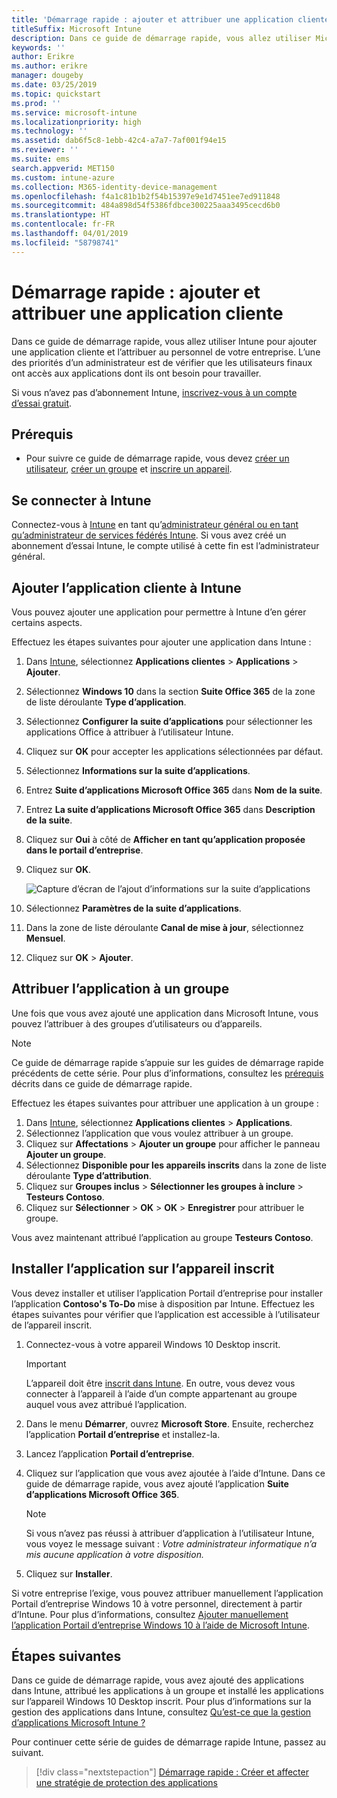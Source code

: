 ```yaml
---
title: 'Démarrage rapide : ajouter et attribuer une application cliente'
titleSuffix: Microsoft Intune
description: Dans ce guide de démarrage rapide, vous allez utiliser Microsoft Intune pour ajouter et attribuer une application cliente.
keywords: ''
author: Erikre
ms.author: erikre
manager: dougeby
ms.date: 03/25/2019
ms.topic: quickstart
ms.prod: ''
ms.service: microsoft-intune
ms.localizationpriority: high
ms.technology: ''
ms.assetid: dab6f5c8-1ebb-42c4-a7a7-7af001f94e15
ms.reviewer: ''
ms.suite: ems
search.appverid: MET150
ms.custom: intune-azure
ms.collection: M365-identity-device-management
ms.openlocfilehash: f4a1c81b1b2f54b15397e9e1d7451ee7ed911848
ms.sourcegitcommit: 484a898d54f5386fdbce300225aaa3495cecd6b0
ms.translationtype: HT
ms.contentlocale: fr-FR
ms.lasthandoff: 04/01/2019
ms.locfileid: "58798741"
---
```

# <a name="quickstart-add-and-assign-a-client-app"></a>Démarrage rapide : ajouter et attribuer une application cliente

Dans ce guide de démarrage rapide, vous allez utiliser Intune pour ajouter une application cliente et l’attribuer au personnel de votre entreprise. L’une des priorités d’un administrateur est de vérifier que les utilisateurs finaux ont accès aux applications dont ils ont besoin pour travailler. 

Si vous n’avez pas d’abonnement Intune, [inscrivez-vous à un compte d’essai gratuit](free-trial-sign-up.md).

## <a name="prerequisites"></a>Prérequis

- Pour suivre ce guide de démarrage rapide, vous devez [créer un utilisateur](quickstart-create-user.md), [créer un groupe](quickstart-create-group.md) et [inscrire un appareil](quickstart-setup-auto-enrollment.md).

## <a name="sign-in-to-intune"></a>Se connecter à Intune

Connectez-vous à [Intune](https://aka.ms/intuneportal) en tant qu’[administrateur général ou en tant qu’administrateur de services fédérés Intune](users-add.md#types-of-administrators). Si vous avez créé un abonnement d’essai Intune, le compte utilisé à cette fin est l’administrateur général.

## <a name="add-the-client-app-to-intune"></a>Ajouter l’application cliente à Intune

Vous pouvez ajouter une application pour permettre à Intune d’en gérer certains aspects. 

Effectuez les étapes suivantes pour ajouter une application dans Intune :

1. Dans [Intune](https://aka.ms/intuneportal), sélectionnez **Applications clientes** > **Applications** > **Ajouter**. 
2. Sélectionnez **Windows 10** dans la section **Suite Office 365** de la zone de liste déroulante **Type d’application**.
3. Sélectionnez **Configurer la suite d’applications** pour sélectionner les applications Office à attribuer à l’utilisateur Intune.
4. Cliquez sur **OK** pour accepter les applications sélectionnées par défaut.
5. Sélectionnez **Informations sur la suite d’applications**.
6. Entrez **Suite d’applications Microsoft Office 365** dans **Nom de la suite**.
7. Entrez **La suite d’applications Microsoft Office 365** dans **Description de la suite**.
8. Cliquez sur **Oui** à côté de **Afficher en tant qu’application proposée dans le portail d’entreprise**.
9. Cliquez sur **OK**.

    ![Capture d’écran de l’ajout d’informations sur la suite d’applications](media/quickstart-add-assign-app/quickstart-add-assign-app-01.png)

8. Sélectionnez **Paramètres de la suite d’applications**.
9. Dans la zone de liste déroulante **Canal de mise à jour**, sélectionnez **Mensuel**.
10. Cliquez sur **OK** > **Ajouter**.

## <a name="assign-the-app-to-a-group"></a>Attribuer l’application à un groupe

Une fois que vous avez ajouté une application dans Microsoft Intune, vous pouvez l’attribuer à des groupes d’utilisateurs ou d’appareils.

> [!NOTE]
> Ce guide de démarrage rapide s’appuie sur les guides de démarrage rapide précédents de cette série. Pour plus d’informations, consultez les [prérequis](quickstart-add-assign-app.md#prerequisites) décrits dans ce guide de démarrage rapide.

Effectuez les étapes suivantes pour attribuer une application à un groupe :
1. Dans [Intune](https://aka.ms/intuneportal), sélectionnez **Applications clientes** > **Applications**. 
2. Sélectionnez l’application que vous voulez attribuer à un groupe.   
3. Cliquez sur **Affectations** > **Ajouter un groupe** pour afficher le panneau **Ajouter un groupe**.
4. Sélectionnez **Disponible pour les appareils inscrits** dans la zone de liste déroulante **Type d’attribution**. 
5. Cliquez sur **Groupes inclus** > **Sélectionner les groupes à inclure** > **Testeurs Contoso**.
6. Cliquez sur **Sélectionner** > **OK** > **OK** > **Enregistrer** pour attribuer le groupe.

Vous avez maintenant attribué l’application au groupe **Testeurs Contoso**.

## <a name="install-the-app-on-the-enrolled-device"></a>Installer l’application sur l’appareil inscrit

Vous devez installer et utiliser l’application Portail d’entreprise pour installer l’application **Contoso's To-Do** mise à disposition par Intune. Effectuez les étapes suivantes pour vérifier que l’application est accessible à l’utilisateur de l’appareil inscrit.

1. Connectez-vous à votre appareil Windows 10 Desktop inscrit.

    > [!IMPORTANT]
    > L’appareil doit être [inscrit dans Intune](quickstart-enroll-windows-device.md). En outre, vous devez vous connecter à l’appareil à l’aide d’un compte appartenant au groupe auquel vous avez attribué l’application.

2. Dans le menu **Démarrer**, ouvrez **Microsoft Store**. Ensuite, recherchez l’application **Portail d’entreprise** et installez-la.
3. Lancez l’application **Portail d’entreprise**.
4. Cliquez sur l’application que vous avez ajoutée à l’aide d’Intune. Dans ce guide de démarrage rapide, vous avez ajouté l’application **Suite d’applications Microsoft Office 365**.

    > [!NOTE]
    > Si vous n’avez pas réussi à attribuer d’application à l’utilisateur Intune, vous voyez le message suivant : *Votre administrateur informatique n’a mis aucune application à votre disposition.*

5. Cliquez sur **Installer**.

Si votre entreprise l’exige, vous pouvez attribuer manuellement l’application Portail d’entreprise Windows 10 à votre personnel, directement à partir d’Intune. Pour plus d’informations, consultez [Ajouter manuellement l’application Portail d’entreprise Windows 10 à l’aide de Microsoft Intune](store-apps-company-portal-app.md).

## <a name="next-steps"></a>Étapes suivantes

Dans ce guide de démarrage rapide, vous avez ajouté des applications dans Intune, attribué les applications à un groupe et installé les applications sur l’appareil Windows 10 Desktop inscrit. Pour plus d’informations sur la gestion des applications dans Intune, consultez [Qu’est-ce que la gestion d’applications Microsoft Intune ?](app-management.md)

Pour continuer cette série de guides de démarrage rapide Intune, passez au suivant.

> [!div class="nextstepaction"]
> [Démarrage rapide : Créer et affecter une stratégie de protection des applications](quickstart-create-assign-app-policy.md)
